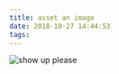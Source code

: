 ```yaml
---
title: asset an image
date: 2018-10-27 14:44:53
tags:
---
```

![show up please](/asset-an-image/IMG_0229.JPG)